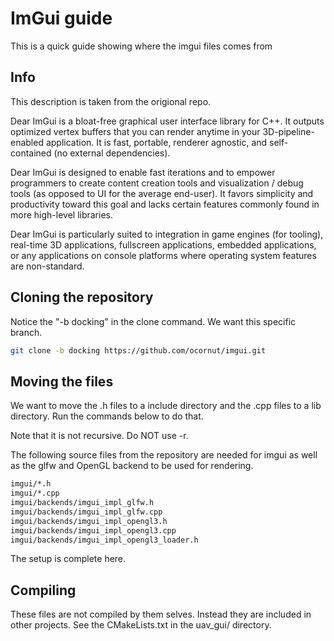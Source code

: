 # ImGui guide

This is a quick guide showing where the imgui files comes from

## Info

This description is taken from the origional repo.

Dear ImGui is a bloat-free graphical user interface library for C++. It outputs optimized vertex buffers that you can render anytime in your 3D-pipeline-enabled application. It is fast, portable, renderer agnostic, and self-contained (no external dependencies).

Dear ImGui is designed to enable fast iterations and to empower programmers to create content creation tools and visualization / debug tools (as opposed to UI for the average end-user). It favors simplicity and productivity toward this goal and lacks certain features commonly found in more high-level libraries.

Dear ImGui is particularly suited to integration in game engines (for tooling), real-time 3D applications, fullscreen applications, embedded applications, or any applications on console platforms where operating system features are non-standard.

## Cloning the repository

Notice the "-b docking" in the clone command. We want this specific branch.

```bash
git clone -b docking https://github.com/ocornut/imgui.git
```

## Moving the files

We want to move the .h files to a include directory and the .cpp files to a lib directory. Run the commands below to do that.

Note that it is not recursive. Do NOT use -r.

The following source files from the repository are needed for imgui as well as the glfw and OpenGL backend to be used for rendering.

```bash
imgui/*.h
imgui/*.cpp
imgui/backends/imgui_impl_glfw.h
imgui/backends/imgui_impl_glfw.cpp
imgui/backends/imgui_impl_opengl3.h
imgui/backends/imgui_impl_opengl3.cpp
imgui/backends/imgui_impl_opengl3_loader.h
```

The setup is complete here.

## Compiling

These files are not compiled by them selves. Instead they are included in other projects. See the CMakeLists.txt in the uav_gui/ directory.
